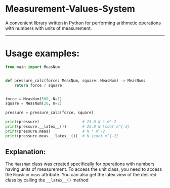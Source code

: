 # Measurement-Values-System

A convenient library written in Python for performing arithmetic operations with numbers with units of measurement. 

---

# Usage examples:

``` python
from main import MeasNum


def pressure_calc(force: MeasNum, square: MeasNum) -> MeasNum:
    return force / square


force = MeasNum(500, N=1)
square = MeasNum(20, m=2)

pressure = pressure_calc(force, square)

print(pressure)                   # 25.0 N * m^-2
print(pressure.__latex__())       # 25.0 N \cdot m^{-2}
print(pressure.meas)              # N * m^-2
print(pressure.meas.__latex__())  # N \cdot m^{-2}
```

## Explanation:

The `MeasNum` class was created specifically for operations with numbers having units of measurement.
To access the unit class, you need to access the `MeasNum.meas` attribute. 
You can also get the latex view of the desired class by calling the `__latex__()` method
